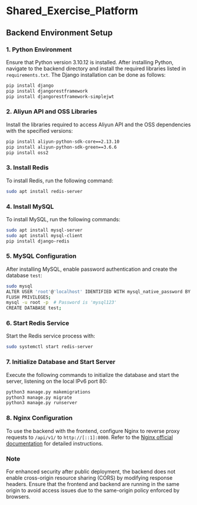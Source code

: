 # Shared_Exercise_Platform

## Backend Environment Setup

### 1. Python Environment
Ensure that Python version 3.10.12 is installed. After installing Python, navigate to the backend directory and install the required libraries listed in `requirements.txt`. The Django installation can be done as follows:

```sh
pip install django
pip install djangorestframework
pip install djangorestframework-simplejwt
```

### 2. Aliyun API and OSS Libraries
Install the libraries required to access Aliyun API and the OSS dependencies with the specified versions:
```sh
pip install aliyun-python-sdk-core==2.13.10
pip install aliyun-python-sdk-green==3.6.6
pip install oss2
```

### 3. Install Redis
To install Redis, run the following command:
```sh
sudo apt install redis-server
```

### 4. Install MySQL
To install MySQL, run the following commands:
```sh
sudo apt install mysql-server
sudo apt install mysql-client
pip install django-redis
```

### 5. MySQL Configuration
After installing MySQL, enable password authentication and create the database `test`:
```sh
sudo mysql
ALTER USER 'root'@'localhost' IDENTIFIED WITH mysql_native_password BY 'mysql123';
FLUSH PRIVILEGES;
mysql -u root -p  # Password is 'mysql123'
CREATE DATABASE test;
```

### 6. Start Redis Service
Start the Redis service process with:
```sh
sudo systemctl start redis-server
```

### 7. Initialize Database and Start Server
Execute the following commands to initialize the database and start the server, listening on the local IPv6 port 80:
```sh
python3 manage.py makemigrations
python3 manage.py migrate
python3 manage.py runserver
```

### 8. Nginx Configuration
To use the backend with the frontend, configure Nginx to reverse proxy requests to `/api/v1/` to `http://[::1]:8000`. Refer to the [Nginx official documentation](https://nginx.org/en/docs/) for detailed instructions.

### Note
For enhanced security after public deployment, the backend does not enable cross-origin resource sharing (CORS) by modifying response headers. Ensure that the frontend and backend are running in the same origin to avoid access issues due to the same-origin policy enforced by browsers.